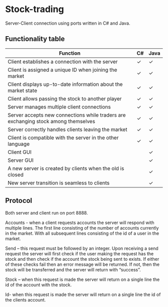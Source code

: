 # Stock-trading
Server-Client connection using ports written in C# and Java.

## Functionality table
| Function  |  C# |  Java |
|---|---|---|
| Client establishes a connection with the server  | ✓  | ✓  |
| Client is assigned a unique ID when joining the market  |  ✓ |  ✓ |
|  Client displays up-to-date information about the market state | ✓  |  ✓ |
|  Client allows passing the stock to another player | ✓  | ✓  |
|  Server manages multiple client connections | ✓  | ✓  |
| Server accepts new connections while traders are exchanging stock among themselves  | ✓  |  ✓ |
|  Server correctly handles clients leaving the market | ✓  |  ✓ |
| Client is compatible with the server in the other language  | ✓  |  ✓ |
|  Client GUI |   | ✓  |
| Server GUI  |   |  ✓ |
| A new server is created by clients when the old is closed  |   | ✓  |
| New server transition is seamless to clients |   | ✓  |

## Protocol

Both server and client run on port 8888.

Accounts - when a client requests accounts the server will respond with multiple lines. The first line consisting of the number of accounts currently in the market. With all subsequent lines consisting of the id of a user in the market.

Send – this request must be followed by an integer. Upon receiving a send request the server will first check if the user making the request has the stock and then check if the account the stock being sent to exists. If either of these checks fail then an error message will be returned. If not, then the stock will be transferred and the server will return with “success”.

Stock – when this request is made the server will return on a single line the id of the account with the stock.

Id- when this request is made the server will return on a single line the id of the clients account.

